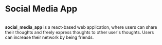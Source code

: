 <h1>Social Media App</h1><br>
<b>social_media_app</b> is a react-based web application, where users can share their thoughts and freely express thoughts to other user's thoughts. Users can increase their network by being friends.
